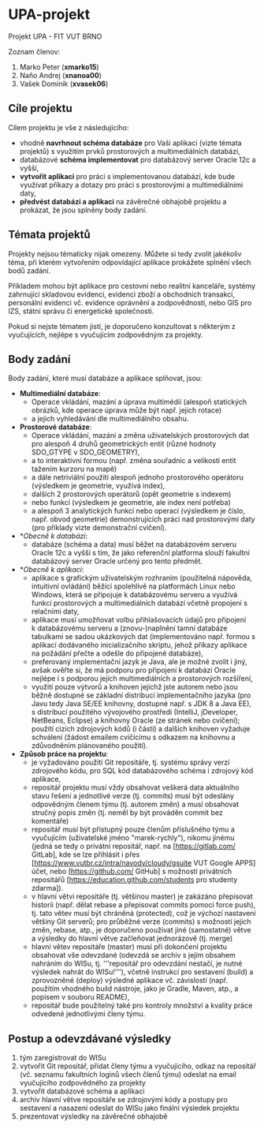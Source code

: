 # UPA-projekt
Projekt UPA - FIT VUT BRNO

Zoznam členov:

1.	Marko Peter (**xmarko15**)
2.	Naňo Andrej (**xnanoa00**)
3.	Vašek Dominik	(**xvasek06**)

## Cíle projektu
Cílem projektu je vše z následujícího:

- vhodně **navrhnout schéma databáze** pro Vaši aplikaci (vizte témata projektů) s využitím prvků prostorových a multimediálních databází,
- databázové **schéma implementovat** pro databázový server Oracle 12c a vyšší,
- **vytvořit aplikaci** pro práci s implementovanou databází, kde bude využívat příkazy a dotazy pro práci s prostorovými a multimediálními daty,
- **předvést databázi a aplikaci** na závěrečné obhajobě projektu a prokázat, že jsou splněny body zadání.

## Témata projektů
Projekty nejsou tématicky nijak omezeny. Můžete si tedy zvolit jakékoliv téma, při kterém vytvořením odpovídající aplikace prokážete splnění všech bodů zadání.

Příkladem mohou být aplikace pro cestovní nebo realitní kanceláře, systémy zahrnující skladovou evidenci, evidenci zboží a obchodních transakcí, personální evidenci vč. evidence oprávnění a zodpovědností, nebo GIS pro IZS, státní správu či energetické společnosti.

Pokud si nejste tématem jistí, je doporučeno konzultovat s některým z vyučujících, nejlépe s vyučujícím zodpovědným za projekty.


## Body zadání

Body zadání, které musí databáze a aplikace splňovat, jsou:

- **Multimediální databáze**:
  - Operace vkládání, mazání a úprava multimédií (alespoň statických obrázků, kde operace úprava může být např. jejich rotace)
  - a jejich vyhledávání dle multimediálního obsahu.
- **Prostorové databáze**:
  - Operace vkládání, mazání a změna uživatelských prostorových dat pro alespoň 4 druhů geometrických entit (různé hodnoty SDO_GTYPE v SDO_GEOMETRY),
  - a to interaktivní formou (např. změna souřadnic a velikosti entit tažením kurzoru na mapě)
  - a dále netriviální použití alespoň jednoho prostorového operátoru (výsledkem je geometrie, využívá index),
  - dalších 2 prostorových operátorů (opět geometrie s indexem)
  - nebo funkcí (výsledkem je geometrie, ale index není potřeba)
  - a alespoň 3 analytických funkcí nebo operací  (výsledkem je číslo, např. obvod geometrie) demonstrujících práci nad prostorovými daty (pro příklady vizte demonstrační cvičení).
- **Obecně k databázi*:
  - databáze (schéma a data) musí běžet na databázovém serveru Oracle 12c a vyšší s tím, že jako referenční platforma slouží fakultní databázový server Oracle určený pro tento předmět.
- **Obecně k aplikaci*:
  - aplikace s grafickým uživatelským rozhraním (použitelná nápověda, intuitivní ovládání) běžící spolehlivě na platformách Linux nebo Windows, která se připojuje k databázovému serveru a využívá funkcí prostorových a multimediálních databází včetně propojení s relačními daty,
  - aplikace musí umožňovat volbu přihlašovacích údajů pro připojení k databázovému serveru a (znovu-)naplnění tamní databáze tabulkami se sadou ukázkových dat (implementováno např. formou s aplikací dodávaného inicializačního skriptu, jehož příkazy aplikace na požádání přečte a odešle do připojené databáze),
  - preferovaný implementační jazyk je Java, ale je možné zvolit i jiný, avšak ověřte si, že má podporu pro připojení k databázi Oracle nejlépe i s podporou jejích multimediálních a prostorových rozšíření,
  - využití pouze výtvorů a knihoven jejichž jste autorem nebo jsou běžně dostupné se základní distribucí implementačního jazyka (pro Javu tedy Java SE/EE knihovny, dostupné např. s JDK 8 a Java EE), s distribucí použitého vývojového prostředí (IntelliJ, jDeveloper, NetBeans, Eclipse) a knihovny Oracle (ze stránek nebo cvičení); použití cizích zdrojových kódů (i částí) a dalších knihoven vyžaduje schválení (žádost emailem cvičícímu s odkazem na knihovnu a zdůvodněním plánovaného použití).
- **Způsob práce na projektu**:
  - je vyžadováno použití Git repositáře, tj. systému správy verzí zdrojového kódu, pro SQL kód databázového schéma i zdrojový kód aplikace,
  - repositář projektu musí vždy obsahovat veškerá data aktuálního stavu řešení a jednotlivé verze (tj. commits) musí být odeslány odpovědným členem týmu (tj. autorem změn) a musí obsahovat stručný popis změn (tj. neměl by být prováděn commit bez komentáře)
  - repositář musí být přístupný pouze členům příslušného týmu a vyučujícím (uživatelské jméno "marek-rychly"), nikomu jinému (jedná se tedy o privátní repositář, např. na [https://gitlab.com/ GitLab], kde se lze přihlásit i přes [https://www.vutbr.cz/intra/navody/cloudy/gsuite VUT Google APPS] účet, nebo [https://github.com/ GitHub] s možností privátních repositářů [https://education.github.com/students pro studenty zdarma]).
  - v hlavní větvi repositáře (tj. většinou master) je zakázáno přepisovat historii (např. dělat rebase a přepisovat commits pomoci force push), tj. tato větev musí být chráněná (protected), což je výchozí nastavení většiny Git serverů; pro průběžné verze (commits) s možností jejich změn, rebase, atp., je doporučeno používat jiné (samostatné) větve a výsledky do hlavní větve začleňovat jednorázově (tj. merge) 
  - hlavní větev repositáře (master) musí při dokončení projektu obsahovat vše odevzdané (odevzdá se archiv s jejím obsahem nahráním do WISu, tj. '''repositář pro odevzdání nestačí, je nutné výsledek nahrát do WISu!'''), včetně instrukcí pro sestavení (build) a zprovozněné (deploy) výsledné aplikace vč. závislostí (např. použitím vhodného build nástroje, jako je Gradle, Maven, atp., a popisem v souboru README),
  - repositář bude použitelný také pro kontroly množství a kvality práce odvedené jednotlivými členy týmu.

## Postup a odevzdávané výsledky
1. tým zaregistrovat do WISu
2. vytvořit Git repositář, přidat členy týmu a vyučujícího, odkaz na repositář (vč. seznamu fakultních loginů všech členů týmu) odeslat na email vyučujícího zodpovědného za projekty
3. vytvořit databázové schéma a aplikaci
4. archiv hlavní větve repositáře se zdrojovými kódy a postupy pro sestavení a nasazení odeslat do WISu jako finální výsledek projektu
5. prezentovat výsledky na závěrečné obhajobě
